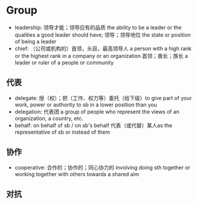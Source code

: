 # Group

- leadership: 领导才能；领导应有的品质 the ability to be a leader or the qualities a good leader should have; 领导；领导地位 the state or position of being a leader
- chief: （公司或机构的）首领，头目，最高领导人 a person with a high rank or the highest rank in a company or an organization 首领；酋长；族长 a leader or ruler of a people or community

## 代表

- delegate: 授（权）；把（工作、权力等）委托（给下级）to give part of your work, power or authority to sb in a lower position than you
- delegation: 代表团 a group of people who represent the views of an organization, a country, etc.
- behalf: on behalf of sb / on sb's behalf 代表（或代替）某人as the representative of sb or instead of them

## 协作

- cooperative: 合作的；协作的；同心协力的 involving doing sth together or working together with others towards a shared aim

## 对抗



